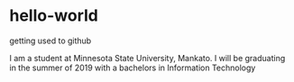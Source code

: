 # hello-world
getting used to github

I am a student at Minnesota State University, Mankato.
I will be graduating in the summer of 2019 with a bachelors in Information Technology
